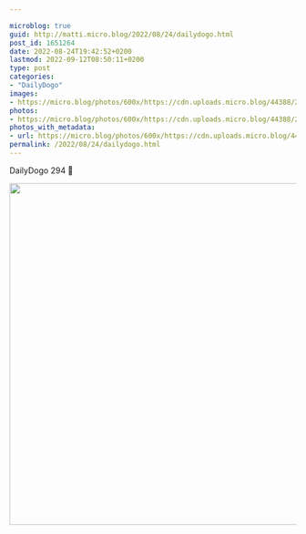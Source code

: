 ```yaml
---

microblog: true
guid: http://matti.micro.blog/2022/08/24/dailydogo.html
post_id: 1651264
date: 2022-08-24T19:42:52+0200
lastmod: 2022-09-12T08:50:11+0200
type: post
categories:
- "DailyDogo"
images:
- https://micro.blog/photos/600x/https://cdn.uploads.micro.blog/44388/2022/45fcb6909b.jpg
photos:
- https://micro.blog/photos/600x/https://cdn.uploads.micro.blog/44388/2022/45fcb6909b.jpg
photos_with_metadata:
- url: https://micro.blog/photos/600x/https://cdn.uploads.micro.blog/44388/2022/45fcb6909b.jpg
permalink: /2022/08/24/dailydogo.html
---
```

DailyDogo 294 🐶

<img src="/media/uploads/2022/45fcb6909b.jpg" width="600" height="600" alt="" />
